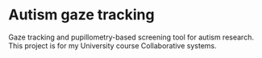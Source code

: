 # Autism gaze tracking
Gaze tracking and pupillometry-based screening tool for autism research. This project is for my University course Collaborative systems. 
